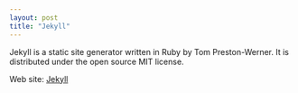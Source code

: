 ```yaml
---
layout: post
title: "Jekyll"
---
```


Jekyll is a static site generator written in Ruby by Tom Preston-Werner. It is distributed under the open source MIT license.

Web site: [Jekyll](https://jekyllrb.com/)
